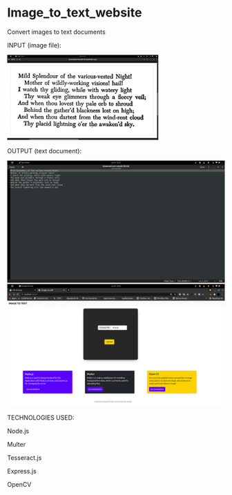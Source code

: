 # Image_to_text_website
Convert images to text documents

 INPUT (image file): 
 
 <img src="sd.png" width="350" title="hover text">
 
 OUTPUT (text document):
 
 <img src="Screenshot from 2021-07-22 23-27-59.png" width="850" title="hover text"> 

 <img src="Screenshot from 2021-07-22 23-34-56.png" width="850" title="hover text">
 
 TECHNOLOGIES USED:
 
 Node.js
 
 Multer
 
 Tesseract.js
 
 Express.js
 
 OpenCV
